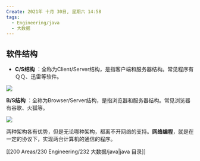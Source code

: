 ```yaml
---
Create: 2021年 十月 30日, 星期六 14:58
tags: 
  - Engineering/java
  - 大数据
---
```

## 软件结构

- **C/S结构** ：全称为Client/Server结构，是指客户端和服务器结构。常见程序有ＱＱ、迅雷等软件。

![](https://images-1257755739.cos.ap-guangzhou.myqcloud.com/hexo/posts/java-internet/1_cs.jpg)

**B/S结构** ：全称为Browser/Server结构，是指浏览器和服务器结构。常见浏览器有谷歌、火狐等。

![](https://images-1257755739.cos.ap-guangzhou.myqcloud.com/hexo/posts/java-internet/2_bs.jpg)

两种架构各有优势，但是无论哪种架构，都离不开网络的支持。**网络编程**，就是在一定的协议下，实现两台计算机的通信的程序。

[[200 Areas/230 Engineering/232 大数据/java|java 目录]]